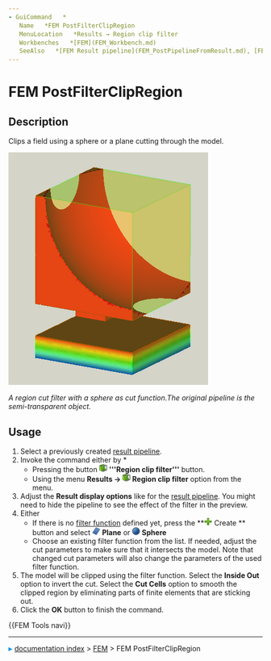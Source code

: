 ```yaml
---
- GuiCommand   *
   Name   *FEM PostFilterClipRegion
   MenuLocation   *Results → Region clip filter
   Workbenches   *[FEM](FEM_Workbench.md)
   SeeAlso   *[FEM Result pipeline](FEM_PostPipelineFromResult.md), [FEM Filter functions](FEM_PostCreateFunctions.md), [FEM tutorial](FEM_tutorial.md)
---
```


# FEM PostFilterClipRegion

## Description

Clips a field using a sphere or a plane cutting through the model.

 <img alt="" src=images/FEM_Region-Cut-Filter-Example.png  style="width   *400px;"> 

*A region cut filter with a sphere as cut function.The original pipeline is the semi-transparent object.*

## Usage

1.  Select a previously created [result pipeline](FEM_PostPipelineFromResult.md).
2.  Invoke the command either by   *
    -   Pressing the button **<img src="images/FEM_PostFilterClipRegion.svg" width=16px> '''Region clip filter'''** button.
    -   Using the menu **Results → <img src="images/FEM_PostFilterClipRegion.svg" width=16px> Region clip filter** option from the menu.
3.  Adjust the **Result display options** like for the [result pipeline](FEM_PostPipelineFromResult.md). You might need to hide the pipeline to see the effect of the filter in the preview.
4.  Either
    -   If there is no [filter function](FEM_PostCreateFunctions.md) defined yet, press the **<img src="images/List-add.svg" width=16px> Create
** button and select **<img src="images/Fem-post-geo-plane.svg" width=16px> Plane** or **<img src="images/Fem-post-geo-sphere.svg" width=16px> Sphere**
    -   Choose an existing filter function from the list. If needed, adjust the cut parameters to make sure that it intersects the model. Note that changed cut parameters will also change the parameters of the used filter function.
5.  The model will be clipped using the filter function. Select the **Inside Out** option to invert the cut. Select the **Cut Cells** option to smooth the clipped region by eliminating parts of finite elements that are sticking out.
6.  Click the **OK** button to finish the command.




 {{FEM Tools navi}}



---
![](images/Right_arrow.png) [documentation index](../README.md) > [FEM](Category_FEM.md) > FEM PostFilterClipRegion

